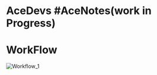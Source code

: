 # AceDevs    #AceNotes(work in Progress)


# WorkFlow 

![Workflow_1](https://github.com/user-attachments/assets/2557626e-ccec-4280-a4eb-226da9e2057c)


